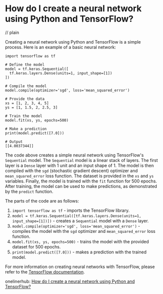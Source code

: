 # How do I create a neural network using Python and TensorFlow?
// plain

Creating a neural network using Python and TensorFlow is a simple process. Here is an example of a basic neural network:

```
import tensorflow as tf

# Define the model
model = tf.keras.Sequential([
  tf.keras.layers.Dense(units=1, input_shape=[1])
])

# Compile the model
model.compile(optimizer='sgd', loss='mean_squared_error')

# Provide the data
xs = [1, 2, 3, 4, 5]
ys = [1, 1.5, 2, 2.5, 3]

# Train the model
model.fit(xs, ys, epochs=500)

# Make a prediction
print(model.predict([7.0]))

# Output
[[4.0037344]]
```

The code above creates a simple neural network using TensorFlow's `Sequential` model. The `Sequential` model is a linear stack of layers. The first layer is a `Dense` layer with 1 unit and an input shape of 1. The model is then compiled with the `sgd` (stochastic gradient descent) optimizer and `mean_squared_error` loss function. The dataset is provided in the `xs` and `ys` variables. Finally, the model is trained with the `fit` function for 500 epochs. After training, the model can be used to make predictions, as demonstrated by the `predict` function.

The parts of the code are as follows:

1. `import tensorflow as tf` - imports the TensorFlow library.
2. `model = tf.keras.Sequential([tf.keras.layers.Dense(units=1, input_shape=[1])])` - creates a `Sequential` model with a `Dense` layer.
3. `model.compile(optimizer='sgd', loss='mean_squared_error')` - compiles the model with the `sgd` optimizer and `mean_squared_error` loss function.
4. `model.fit(xs, ys, epochs=500)` - trains the model with the provided dataset for 500 epochs.
5. `print(model.predict([7.0]))` - makes a prediction with the trained model.

For more information on creating neural networks with TensorFlow, please refer to the [TensorFlow documentation](https://www.tensorflow.org/tutorials/quickstart/beginner).

onelinerhub: [How do I create a neural network using Python and TensorFlow?](https://onelinerhub.com/python-tensorflow/how-do-i-create-a-neural-network-using-python-and-tensorflow)